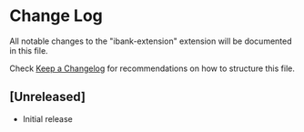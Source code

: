 # Change Log

All notable changes to the "ibank-extension" extension will be documented in this file.

Check [Keep a Changelog](http://keepachangelog.com/) for recommendations on how to structure this file.

## [Unreleased]

- Initial release